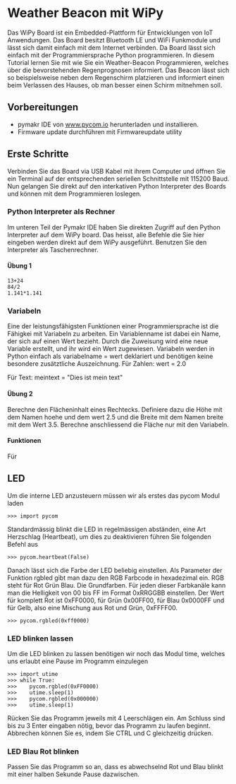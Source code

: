 # Weather Beacon mit WiPy
Das WiPy Board ist ein Embedded-Plattform für Entwicklungen von IoT Anwendungen. Das Board besitzt Bluetooth LE und WiFi Funkmodule und lässt sich damit einfach mit dem Internet verbinden. Da Board lässt sich einfach mit der Programmiersprache Python programmieren. 
In diesem Tutorial lernen Sie mit wie Sie ein Weather-Beacon Programmieren, welches über die bevorstehenden Regenprognosen informiert. Das Beacon lässt sich so beispielsweise neben dem Regenschirm platzieren und informiert einen beim Verlassen des Hauses, ob man besser einen Schirm mitnehmen soll.
## Vorbereitungen
- pymakr IDE von www.pycom.io herunterladen und installieren.
- Firmware update durchführen mit Firmwareupdate utility

## Erste Schritte
Verbinden Sie das Board via USB Kabel mit ihrem Computer und öffnen Sie ein Terminal auf der entsprechenden seriellen Schnittstelle mit 115200 Baud. Nun gelangen Sie direkt auf den interkativen Python Interpreter des Boards und können mit dem Programmieren loslegen.

### Python Interpreter als Rechner
Im unteren Teil der Pymakr IDE haben Sie direkten Zugriff auf den Python Interpreter auf dem WiPy board. Das heisst, alle Befehle die Sie hier eingeben werden direkt auf dem WiPy ausgeführt.
Benutzen Sie den Interpreter als Taschenrechner.
#### Übung 1
    13+24
    84/2
    1.141*1.141

### Variabeln
Eine der leistungsfähigsten Funktionen einer Programmiersprache ist die Fähigkei mit Variabeln zu arbeiten. Ein Variablenname ist dabei ein Name, der sich auf einen Wert bezieht.
Durch die Zuweisung wird eine neue Variable erstellt, und ihr wird ein Wert zugewiesen.
Variabeln werden in Python einfach als variabelname = wert deklariert und benötigen keine besondere zusätztliche Auszeichnung.
Für Zahlen:
   wert = 2.0

Für Text:
   meintext = "Dies ist mein text"

#### Übung 2
Berechne den Flächeninhalt eines Rechtecks. Definiere dazu die Höhe mit dem Namen hoehe und dem wert 2.5 und die Breite mit dem Namen breite mit dem Wert 3.5.
Berechne anschliessend die Fläche nur mit den Variabeln.

#### Funktionen
Für

## LED
Um die interne LED anzusteuern müssen wir als erstes das pycom Modul laden

    >>> import pycom
    
Standardmässig blinkt die LED in regelmässigen abständen, eine Art Herzschlag (Heartbeat), um dies zu deaktivieren führen Sie folgenden Befehl aus

    >>> pycom.heartbeat(False)
    
Danach lässt sich die Farbe der LED beliebig einstellen. Als Parameter der Funktion rgbled gibt man dazu den RGB Farbcode in hexadezimal ein. RGB steht für Rot Grün Blau. Die Grundfarben. Für jeden dieser Farbkanäle kann man die Helligkeit von 00 bis FF im Format 0xRRGGBB einstellen. Der Wert für komplett Rot ist 0xFF0000, für Grün 0x00FF00, für Blau 0x0000FF und für Gelb, also eine Mischung aus Rot und Grün, 0xFFFF00.

    >>> pycom.rgbled(0xff0000)
    
### LED blinken lassen
Um die LED blinken zu lassen benötigen wir noch das Modul time, welches uns erlaubt eine Pause im Programm einzulegen

    >>> import utime
    >>> while True:
    >>>    pycom.rgbled(0xFF0000)
    >>>    utime.sleep(1)
    >>>    pycom.rgbled(0x000000)
    >>>    utime.sleep(1)
    
Rücken Sie das Programm jeweils mit 4 Leerschlägen ein. Am Schluss sind bis zu 3 Enter eingaben nötig, bevor das Programm zu laufen beginnt. Abbrechen können Sie es, indem Sie CTRL und C gleichzeitig drücken.

### LED Blau Rot blinken
Passen Sie das Programm so an, dass es abwechselnd Rot und Blau blinkt mit einer halben Sekunde Pause dazwischen.


